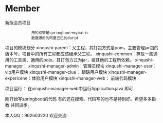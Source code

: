 # Member
新版会员项目

                用的框架是springboot+mybatis
                数据源用的阿里巴巴的durid

项目的模块划分
                xinqushi-parent：父工程，其打包方式是pom，主要管理jar包的版本号。项目中的所有工程都应该继承父工程。
                xinqushi-common：存放一些通用的工具类、通用的pojo。其打包方式为jar，被其他的工程所依赖。
                xinqushi-manager：
                xinqushi-manager-admin：管理员模块
                xinqushi-manager-user： vip用户模块
                xinqushi-manager-clue： 跟踪用户模块
                xinqushi-manager-expericene：体验用户模块
                xinqushi-manager-web：  前端代码模块
        

项目运行：
在xinqushi-manager-web中运行Application.java 即可

刚开始写springboot的代码 有的还在摸索。代码写的也不是特别好。希望多多指教 共同进步。

本人QQ：962603220 欢迎交流!
